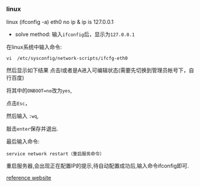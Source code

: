### linux


linux (ifconfig -a) eth0 no ip & ip is  127.0.0.1


* solve method:
输入`ifconfig`后，显示为`127.0.0.1`

在linux系统中输入命令:
```
vi  /etc/sysconfig/network-scripts/ifcfg-eth0 
```
然后显示如下结果
点击I或者是A进入可编辑状态(需要先切换到管理员帐号下，自行百度)

将其中的`ONBOOT=no`改为`yes`,

点击`Esc`，

然后输入 `:wq`,

敲击`enter`保存并退出.

最后输入命令: 

```
service network restart（重启服务命令）
```
重启服务器,会出现正在配置IP的提示,待自动配置成功后,输入命令ifconfig即可.

[reference website ](http://blog.csdn.net/qq_36769100/article/details/71473632?fps=1&locationNum=5)





